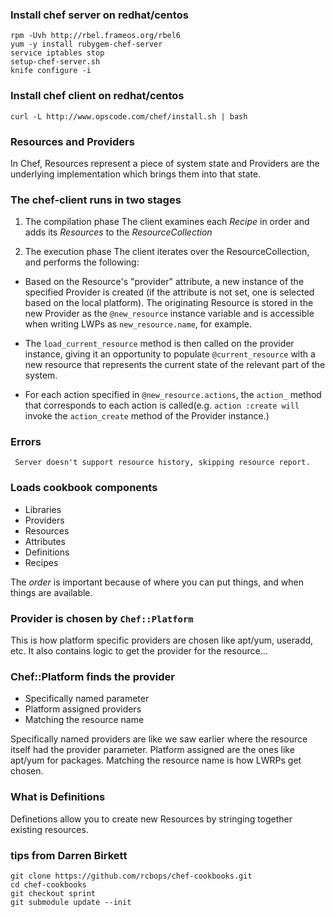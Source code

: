 ### Install chef server on redhat/centos

    rpm -Uvh http://rbel.frameos.org/rbel6
    yum -y install rubygem-chef-server
    service iptables stop
    setup-chef-server.sh
    knife configure -i

### Install chef client on redhat/centos

    curl -L http://www.opscode.com/chef/install.sh | bash

### Resources and Providers

In Chef, Resources represent a piece of system state and Providers are the underlying implementation which brings them into that state.

### The chef-client runs in two stages

1. The compilation phase
   The client examines each *Recipe* in order and adds its *Resources* to the *ResourceCollection*

2. The execution phase
   The client iterates over the ResourceCollection, and performs the following:

- Based on the Resource's "provider" attribute, a new instance of the specified Provider is created (if the attribute is not set, one is selected based on the local platform).
  The originating Resource is stored in the new Provider as the `@new_resource` instance variable and is accessible when writing LWPs as `new_resource.name`, for example.

- The `load_current_resource` method is then called on the provider instance, giving it an opportunity to populate `@current_resource` with a new resource that represents the current state of the relevant part of the system.

- For each action specified in `@new_resource.actions`, the `action_` method that corresponds to each action is called(e.g. `action :create will` invoke the `action_create` method of the Provider instance.)


### Errors

     Server doesn't support resource history, skipping resource report.

### Loads cookbook components

- Libraries
- Providers
- Resources
- Attributes
- Definitions
- Recipes

The *order* is important because of where you can put things, and when things are available.

### Provider is chosen by `Chef::Platform`

This is how platform specific providers are chosen like apt/yum, useradd, etc. It also contains logic to get the provider for the resource...

### Chef::Platform finds the provider

- Specifically named parameter
- Platform assigned providers
- Matching the resource name

Specifically named providers are like we saw earlier where the resource itself had the provider parameter.
Platform assigned are the ones like apt/yum for packages.
Matching the resource name is how LWRPs get chosen.

### What is Definitions

Definetions allow you to create new Resources by stringing together existing resources.

### tips from Darren Birkett

    git clone https://github.com/rcbops/chef-cookbooks.git
    cd chef-cookbooks
    git checkout sprint
    git submodule update --init
